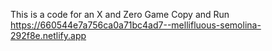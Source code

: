 This is a code for an X and Zero Game
Copy and Run 
https://660544e7a756ca0a71bc4ad7--mellifluous-semolina-292f8e.netlify.app
